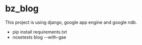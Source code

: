 # bz_blog

This project is using django, google app engine and google ndb.

* pip install requirements.txt
* nosetests blog --with-gae

